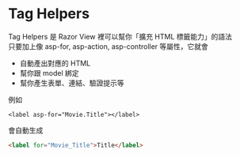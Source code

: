# Tag Helpers
Tag Helpers 是 Razor View 裡可以幫你「擴充 HTML 標籤能力」的語法  
只要加上像 asp-for, asp-action, asp-controller 等屬性，它就會
- 自動產出對應的 HTML
- 幫你跟 model 綁定
- 幫你產生表單、連結、驗證提示等

例如
```CSHTML
<label asp-for="Movie.Title"></label>
```
會自動生成
```HTML
<label for="Movie_Title">Title</label>
```
